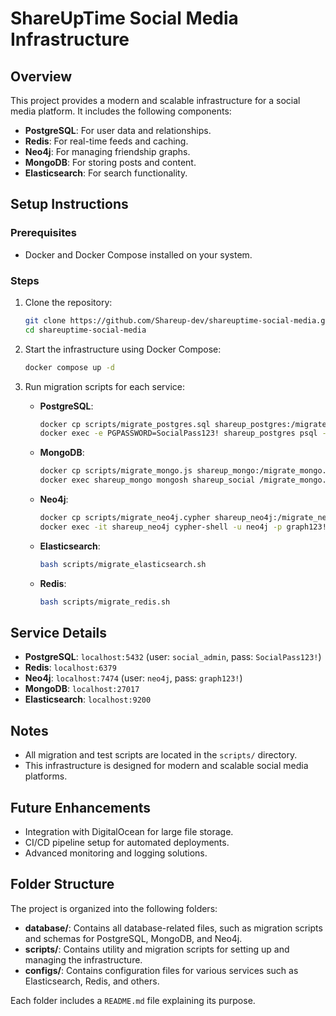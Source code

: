 # ShareUpTime Social Media Infrastructure

## Overview
This project provides a modern and scalable infrastructure for a social media platform. It includes the following components:

- **PostgreSQL**: For user data and relationships.
- **Redis**: For real-time feeds and caching.
- **Neo4j**: For managing friendship graphs.
- **MongoDB**: For storing posts and content.
- **Elasticsearch**: For search functionality.

## Setup Instructions

### Prerequisites
- Docker and Docker Compose installed on your system.

### Steps
1. Clone the repository:
   ```bash
   git clone https://github.com/Shareup-dev/shareuptime-social-media.git
   cd shareuptime-social-media
   ```

2. Start the infrastructure using Docker Compose:
   ```bash
   docker compose up -d
   ```

3. Run migration scripts for each service:
   - **PostgreSQL**:
     ```bash
     docker cp scripts/migrate_postgres.sql shareup_postgres:/migrate_postgres.sql
     docker exec -e PGPASSWORD=SocialPass123! shareup_postgres psql -U social_admin -d shareup_social -f /migrate_postgres.sql
     ```
   - **MongoDB**:
     ```bash
     docker cp scripts/migrate_mongo.js shareup_mongo:/migrate_mongo.js
     docker exec shareup_mongo mongosh shareup_social /migrate_mongo.js
     ```
   - **Neo4j**:
     ```bash
     docker cp scripts/migrate_neo4j.cypher shareup_neo4j:/migrate_neo4j.cypher
     docker exec -it shareup_neo4j cypher-shell -u neo4j -p graph123! -d socialgraph -f /migrate_neo4j.cypher
     ```
   - **Elasticsearch**:
     ```bash
     bash scripts/migrate_elasticsearch.sh
     ```
   - **Redis**:
     ```bash
     bash scripts/migrate_redis.sh
     ```

## Service Details
- **PostgreSQL**: `localhost:5432` (user: `social_admin`, pass: `SocialPass123!`)
- **Redis**: `localhost:6379`
- **Neo4j**: `localhost:7474` (user: `neo4j`, pass: `graph123!`)
- **MongoDB**: `localhost:27017`
- **Elasticsearch**: `localhost:9200`

## Notes
- All migration and test scripts are located in the `scripts/` directory.
- This infrastructure is designed for modern and scalable social media platforms.

## Future Enhancements
- Integration with DigitalOcean for large file storage.
- CI/CD pipeline setup for automated deployments.
- Advanced monitoring and logging solutions.

## Folder Structure

The project is organized into the following folders:

- **database/**: Contains all database-related files, such as migration scripts and schemas for PostgreSQL, MongoDB, and Neo4j.
- **scripts/**: Contains utility and migration scripts for setting up and managing the infrastructure.
- **configs/**: Contains configuration files for various services such as Elasticsearch, Redis, and others.

Each folder includes a `README.md` file explaining its purpose.